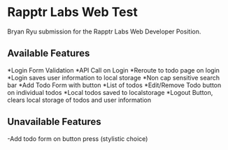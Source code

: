 # Rapptr Labs Web Test 

Bryan Ryu submission for the Rapptr Labs Web Developer Position. 

## Available Features
*Login Form Validation
*API Call on Login
*Reroute to todo page on login
*Login saves user information to local storage
*Non cap sensitive search bar
*Add Todo Form with button
*List of todos
*Edit/Remove Todo button on individual todos
*Local todos saved to localstorage
*Logout Button, clears local storage of todos and user information

## Unavailable Features 
-Add todo form on button press (stylistic choice)

